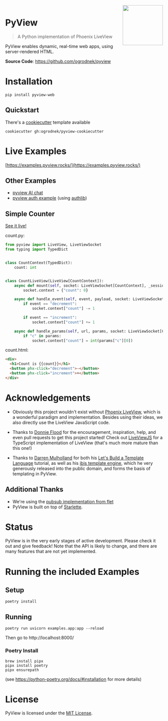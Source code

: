 <img src="https://pyview.rocks/images/pyview_logo_512.png" width="128px" align="right" />

# PyView

> A Python implementation of Phoenix LiveView

PyView enables dynamic, real-time web apps, using server-rendered HTML.

**Source Code**: <a href="https://github.com/ogrodnek/pyview" target="_blank">https://github.com/ogrodnek/pyview</a>

# Installation

`pip install pyview-web`

## Quickstart

There's a [cookiecutter](https://github.com/cookiecutter/cookiecutter) template available

```
cookiecutter gh:ogrodnek/pyview-cookiecutter
```

# Live Examples

[https://examples.pyview.rocks/](https://examples.pyview.rocks/)

## Other Examples

- [pyview AI chat](https://github.com/pyview/pyview-example-ai-chat)
- [pyview auth example](https://github.com/pyview/pyview-example-auth) (using [authlib](https://docs.authlib.org/en/latest/))

## Simple Counter

[See it live!](https://examples.pyview.rocks/count)

count.py:

```python
from pyview import LiveView, LiveViewSocket
from typing import TypedDict


class CountContext(TypedDict):
    count: int


class CountLiveView(LiveView[CountContext]):
    async def mount(self, socket: LiveViewSocket[CountContext], _session):
        socket.context = {"count": 0}

    async def handle_event(self, event, payload, socket: LiveViewSocket[CountContext]):
        if event == "decrement":
            socket.context["count"] -= 1

        if event == "increment":
            socket.context["count"] += 1

    async def handle_params(self, url, params, socket: LiveViewSocket[CountContext]):
        if "c" in params:
            socket.context["count"] = int(params["c"][0])
```

count.html:

```html
<div>
  <h1>Count is {{count}}</h1>
  <button phx-click="decrement">-</button>
  <button phx-click="increment">+</button>
</div>
```

# Acknowledgements

- Obviously this project wouldn't exist without [Phoenix LiveView](https://github.com/phoenixframework/phoenix_live_view), which is a wonderful paradigm and implementation. Besides using their ideas, we also directly use the LiveView JavaScript code.
- Thanks to [Donnie Flood](https://github.com/floodfx) for the encouragement, inspiration, help, and even pull requests to get this project started! Check out [LiveViewJS](https://github.com/floodfx/liveviewjs) for a TypeScript implementation of LiveView (that's much more mature than this one!)

- Thanks to [Darren Mulholland](https://github.com/dmulholl) for both his [Let's Build a Template Language](https://www.dmulholl.com/lets-build/a-template-language.html) tutorial, as well as his [ibis template engine](https://github.com/dmulholl/ibis), which he very generously released into the public domain, and forms the basis of templating in PyView.

## Additional Thanks

- We're using the [pubsub implementation from flet](https://github.com/flet-dev/flet)
- PyView is built on top of [Starlette](https://www.starlette.io/).

# Status

PyView is in the very early stages of active development. Please check it out and give feedback! Note that the API is likely to change, and there are many features that are not yet implemented.

# Running the included Examples

## Setup

```
poetry install
```

## Running

```
poetry run uvicorn examples.app:app --reload
```

Then go to http://localhost:8000/

### Poetry Install

```
brew install pipx
pipx install poetry
pipx ensurepath
```

(see https://python-poetry.org/docs/#installation for more details)

# License

PyView is licensed under the [MIT License](LICENSE).
